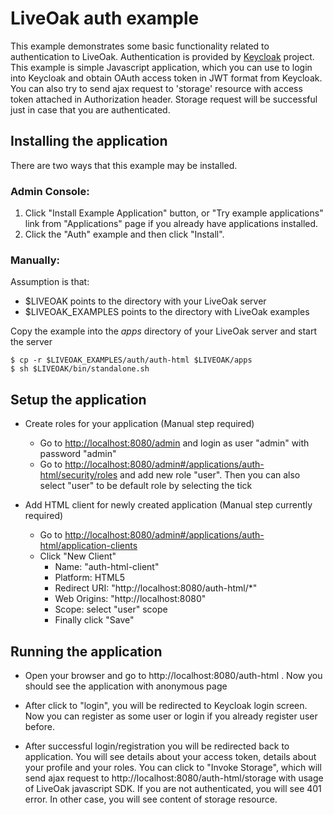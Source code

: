 LiveOak auth example
====================
This example demonstrates some basic functionality related to authentication to LiveOak. Authentication is provided by [Keycloak](http://www.keycloak.org) project.
This example is simple Javascript application, which you can use to login into Keycloak and obtain OAuth access token in JWT format from Keycloak. You can also try to send ajax request to 'storage' resource with access token attached in Authorization header.
Storage request will be successful just in case that you are authenticated.

Installing the application
--------------------------

There are two ways that this example may be installed.

### Admin Console:

1. Click "Install Example Application" button, or "Try example applications" link from "Applications" page if you already have applications installed.
2. Click the "Auth" example and then click "Install".

### Manually:

Assumption is that:
* $LIVEOAK points to the directory with your LiveOak server
* $LIVEOAK_EXAMPLES points to the directory with LiveOak examples

Copy the example into the _apps_ directory of your LiveOak server and start the server
```shell
$ cp -r $LIVEOAK_EXAMPLES/auth/auth-html $LIVEOAK/apps
$ sh $LIVEOAK/bin/standalone.sh
````

Setup the application
---------------------

* Create roles for your application (Manual step required)
  * Go to [http://localhost:8080/admin](http://localhost:8080/admin) and login as user "admin" with password "admin"
  * Go to [http://localhost:8080/admin#/applications/auth-html/security/roles](http://localhost:8080/admin#/applications/auth-html/security/roles) and add new role "user". Then you can also select "user" to be default role by selecting the tick

* Add HTML client for newly created application (Manual step currently required)
  * Go to [http://localhost:8080/admin#/applications/auth-html/application-clients](http://localhost:8080/admin#/applications/auth-html/application-clients)
  * Click "New Client"
    * Name: "auth-html-client"
    * Platform: HTML5
    * Redirect URI: "http://localhost:8080/auth-html/*"
    * Web Origins: "http://localhost:8080"
    * Scope: select "user" scope
    * Finally click "Save"

Running the application
-----------------------
* Open your browser and go to http://localhost:8080/auth-html . Now you should see the application with anonymous page

* After click to "login", you will be redirected to Keycloak login screen. Now you can register as some user or login if you already register user before.

* After successful login/registration you will be redirected back to application. You will see details about your access token, details about your profile and your roles.
You can click to "Invoke Storage", which will send ajax request to http://localhost:8080/auth-html/storage with usage of LiveOak javascript SDK.
If you are not authenticated, you will see 401 error. In other case, you will see content of storage resource.
